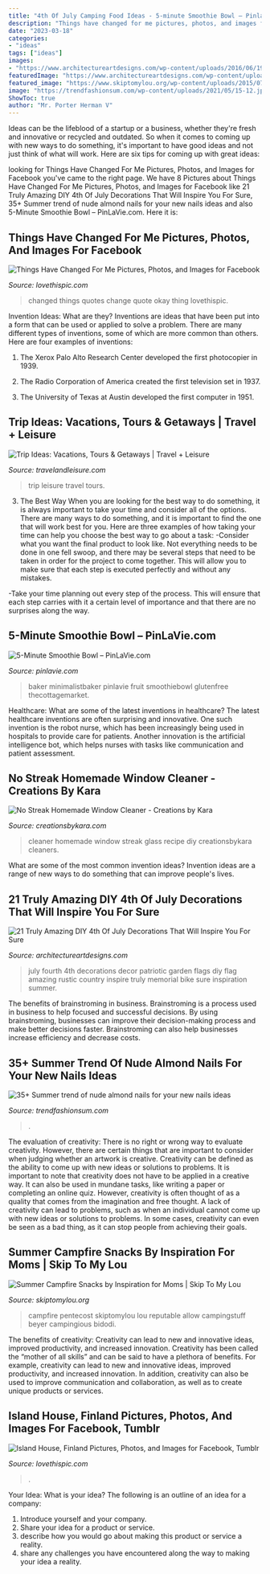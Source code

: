 ```yaml
---
title: "4th Of July Camping Food Ideas - 5-minute Smoothie Bowl – Pinlavie.com"
description: "Things have changed for me pictures, photos, and images for facebook"
date: "2023-03-18"
categories:
- "ideas"
tags: ["ideas"]
images:
- "https://www.architectureartdesigns.com/wp-content/uploads/2016/06/19-15-630x1136.jpg"
featuredImage: "https://www.architectureartdesigns.com/wp-content/uploads/2016/06/19-15-630x1136.jpg"
featured_image: "https://www.skiptomylou.org/wp-content/uploads/2015/07/Summer-Campfire-Snacks-1.jpg"
image: "https://trendfashionsum.com/wp-content/uploads/2021/05/15-12.jpg"
ShowToc: true
author: "Mr. Porter Herman V"
---
```



Ideas can be the lifeblood of a startup or a business, whether they're fresh and innovative or recycled and outdated. So when it comes to coming up with new ways to do something, it's important to have good ideas and not just think of what will work. Here are six tips for coming up with great ideas:

	

		
looking for Things Have Changed For Me Pictures, Photos, and Images for Facebook you've came to the right page. We have 8 Pictures about Things Have Changed For Me Pictures, Photos, and Images for Facebook like 21 Truly Amazing DIY 4th Of July Decorations That Will Inspire You For Sure, 35+ Summer trend of nude almond nails for your new nails ideas and also 5-Minute Smoothie Bowl – PinLaVie.com. Here it is:
		
    
## Things Have Changed For Me Pictures, Photos, And Images For Facebook

<img loading=lazy src="http://www.lovethispic.com/uploaded_images/13313-Things-Have-Changed-For-Me.jpg?2" onerror="this.onerror=null;this.src='https://tse2.mm.bing.net/th?id=OIP.j9WtKSg8OSldS8XdhYb4_wHaLH&amp;pid=15.1';" alt="Things Have Changed For Me Pictures, Photos, and Images for Facebook">

_Source: lovethispic.com_

>changed things quotes change quote okay thing lovethispic. 

	

Invention Ideas: What are they?
Inventions are ideas that have been put into a form that can be used or applied to solve a problem. There are many different types of inventions, some of which are more common than others. Here are four examples of inventions:
1. The Xerox Palo Alto Research Center developed the first photocopier in 1939.

2. The Radio Corporation of America created the first television set in 1937.

3. The University of Texas at Austin developed the first computer in 1951.


    
## Trip Ideas: Vacations, Tours &amp; Getaways | Travel + Leisure

<img loading=lazy src="http://cdn-image.travelandleisure.com/sites/default/files/styles/1600x1000/public/1501086924/infinity-pool-grand-lucayan-bahamas-OVGRANDLUCAYAN0717.jpg?itok=tGe-QTlR" onerror="this.onerror=null;this.src='https://tse2.mm.bing.net/th?id=OIP.QW1MUfNBCjg3DKZiE371NAHaEo&amp;pid=15.1';" alt="Trip Ideas: Vacations, Tours &amp; Getaways | Travel + Leisure">

_Source: travelandleisure.com_

>trip leisure travel tours. 

	

3) The Best Way
When you are looking for the best way to do something, it is always important to take your time and consider all of the options. There are many ways to do something, and it is important to find the one that will work best for you. Here are three examples of how taking your time can help you choose the best way to go about a task: 
-Consider what you want the final product to look like. Not everything needs to be done in one fell swoop, and there may be several steps that need to be taken in order for the project to come together. This will allow you to make sure that each step is executed perfectly and without any mistakes.

-Take your time planning out every step of the process. This will ensure that each step carries with it a certain level of importance and that there are no surprises along the way.

    
## 5-Minute Smoothie Bowl – PinLaVie.com

<img loading=lazy src="http://pinlavie.com/system/posts/pictures/6689/How-to-make-the-PERFECT-Smoothie-Bowl-Simple-ingredients-naturally-sweet-SO-healthy-vegan-glutenfree-smoothiebowl-recipe-breakfast.jpg" onerror="this.onerror=null;this.src='https://tse1.mm.bing.net/th?id=OIP.Rrg1XgWxiULbRVkIhu3Q5QHaLH&amp;pid=15.1';" alt="5-Minute Smoothie Bowl – PinLaVie.com">

_Source: pinlavie.com_

>baker minimalistbaker pinlavie fruit smoothiebowl glutenfree thecottagemarket. 

	

Healthcare: What are some of the latest inventions in healthcare?
The latest healthcare inventions are often surprising and innovative. One such invention is the robot nurse, which has been increasingly being used in hospitals to provide care for patients. Another innovation is the artificial intelligence bot, which helps nurses with tasks like communication and patient assessment.

    
## No Streak Homemade Window Cleaner - Creations By Kara

<img loading=lazy src="https://www.creationsbykara.com/wp-content/uploads/2014/12/DIY-Glass-Cleaner-Recipe-010-3.jpg" onerror="this.onerror=null;this.src='https://tse3.mm.bing.net/th?id=OIP.pIc4L-49tgy6k9Y_E1Tr9wHaKu&amp;pid=15.1';" alt="No Streak Homemade Window Cleaner - Creations by Kara">

_Source: creationsbykara.com_

>cleaner homemade window streak glass recipe diy creationsbykara cleaners. 

	

What are some of the most common invention ideas?
Invention ideas are a range of new ways to do something that can improve people's lives.

    
## 21 Truly Amazing DIY 4th Of July Decorations That Will Inspire You For Sure

<img loading=lazy src="https://www.architectureartdesigns.com/wp-content/uploads/2016/06/19-15-630x1136.jpg" onerror="this.onerror=null;this.src='https://tse2.mm.bing.net/th?id=OIP.qoG60dgZX5K9RXG0ZkvYSwHaNW&amp;pid=15.1';" alt="21 Truly Amazing DIY 4th Of July Decorations That Will Inspire You For Sure">

_Source: architectureartdesigns.com_

>july fourth 4th decorations decor patriotic garden flags diy flag amazing rustic country inspire truly memorial bike sure inspiration summer. 

	

The benefits of brainstroming in business.
Brainstroming is a process used in business to help focused and successful decisions. By using brainstroming, businesses can improve their decision-making process and make better decisions faster. Brainstroming can also help businesses increase efficiency and decrease costs.

    
## 35+ Summer Trend Of Nude Almond Nails For Your New Nails Ideas

<img loading=lazy src="https://trendfashionsum.com/wp-content/uploads/2021/05/15-12.jpg" onerror="this.onerror=null;this.src='https://tse4.mm.bing.net/th?id=OIP.ManiadNX2C_UE1r_RzMQMQHaLH&amp;pid=15.1';" alt="35+ Summer trend of nude almond nails for your new nails ideas">

_Source: trendfashionsum.com_

>. 

	

The evaluation of creativity: There is no right or wrong way to evaluate creativity. However, there are certain things that are important to consider when judging whether an artwork is creative.
Creativity can be defined as the ability to come up with new ideas or solutions to problems. It is important to note that creativity does not have to be applied in a creative way. It can also be used in mundane tasks, like writing a paper or completing an online quiz. However, creativity is often thought of as a quality that comes from the imagination and free thought. A lack of creativity can lead to problems, such as when an individual cannot come up with new ideas or solutions to problems. In some cases, creativity can even be seen as a bad thing, as it can stop people from achieving their goals.

    
## Summer Campfire Snacks By Inspiration For Moms | Skip To My Lou

<img loading=lazy src="https://www.skiptomylou.org/wp-content/uploads/2015/07/Summer-Campfire-Snacks-1.jpg" onerror="this.onerror=null;this.src='https://tse1.mm.bing.net/th?id=OIP.D75U69DuNahqdK9upf8hIQHaJ4&amp;pid=15.1';" alt="Summer Campfire Snacks by Inspiration for Moms | Skip To My Lou">

_Source: skiptomylou.org_

>campfire pentecost skiptomylou lou reputable allow campingstuff beyer campingious bidodi. 

	

The benefits of creativity: Creativity can lead to new and innovative ideas, improved productivity, and increased innovation.
Creativity has been called the “mother of all skills” and can be said to have a plethora of benefits. For example, creativity can lead to new and innovative ideas, improved productivity, and increased innovation. In addition, creativity can also be used to improve communication and collaboration, as well as to create unique products or services.

    
## Island House, Finland Pictures, Photos, And Images For Facebook, Tumblr

<img loading=lazy src="http://www.lovethispic.com/uploaded_images/92356-Island-House-Finland.jpg" onerror="this.onerror=null;this.src='https://tse4.mm.bing.net/th?id=OIP.IRskCPIKMj5rGoCPAz1JJwHaK-&amp;pid=15.1';" alt="Island House, Finland Pictures, Photos, and Images for Facebook, Tumblr">

_Source: lovethispic.com_

>. 

	

Your Idea: What is your idea?
The following is an outline of an idea for a company:
1. Introduce yourself and your company.
2. Share your idea for a product or service.
3. describe how you would go about making this product or service a reality.
4. share any challenges you have encountered along the way to making your idea a reality.

